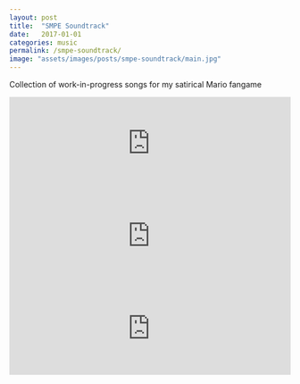 ```yaml
---
layout: post
title:  "SMPE Soundtrack"
date:   2017-01-01
categories: music
permalink: /smpe-soundtrack/
image: "assets/images/posts/smpe-soundtrack/main.jpg"
---
```


<p class="post--full__excerpt">
	Collection of work-in-progress songs for my satirical Mario fangame
</p>

<iframe width="100%" height="166" scrolling="no" frameborder="no" allow="autoplay" src="https://w.soundcloud.com/player/?url=https%3A//api.soundcloud.com/tracks/437988177&color=%23ff5500&auto_play=false&hide_related=false&show_comments=true&show_user=true&show_reposts=false&show_teaser=true"></iframe>

<iframe width="100%" height="166" scrolling="no" frameborder="no" allow="autoplay" src="https://w.soundcloud.com/player/?url=https%3A//api.soundcloud.com/tracks/438438273&color=%23ff5500&auto_play=false&hide_related=false&show_comments=true&show_user=true&show_reposts=false&show_teaser=true"></iframe>

<iframe width="100%" height="166" scrolling="no" frameborder="no" allow="autoplay" src="https://w.soundcloud.com/player/?url=https%3A//api.soundcloud.com/tracks/439126254&color=%23ff5500&auto_play=false&hide_related=false&show_comments=true&show_user=true&show_reposts=false&show_teaser=true"></iframe>